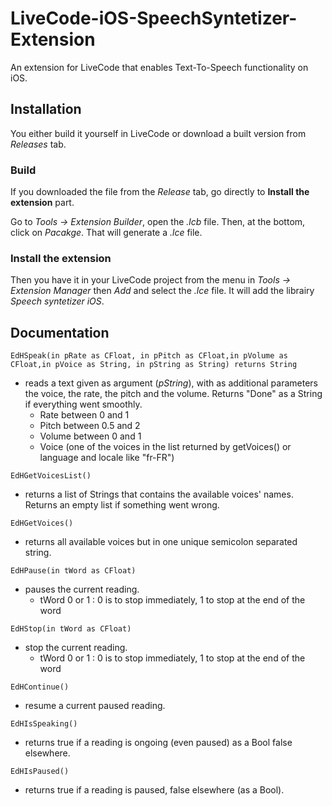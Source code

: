# LiveCode-iOS-SpeechSyntetizer-Extension
An extension for LiveCode that enables Text-To-Speech functionality on iOS.

## Installation
You either build it yourself in LiveCode or download a built version from *Releases* tab.

### Build
If you downloaded the file from the *Release* tab, go directly to **Install the extension** part.

Go to *Tools -> Extension Builder*, open the *.lcb* file. Then, at the bottom, click on *Pacakge*. That will generate a *.lce* file.

### Install the extension
Then you have it in your LiveCode project from the menu in *Tools -> Extension Manager* then *Add* and select the *.lce* file. It will add the librairy *Speech syntetizer iOS*.

## Documentation

```EdHSpeak(in pRate as CFloat, in pPitch as CFloat,in pVolume as CFloat,in pVoice as String, in pString as String) returns String```

- reads a text given as argument (*pString*), with as additional parameters the voice, the rate, the pitch and the volume. Returns "Done" as a String if everything went smoothly.
    - Rate between 0 and 1
    - Pitch between 0.5 and 2
    - Volume between 0 and 1
    - Voice (one of the voices in the list returned by getVoices() or language and locale like "fr-FR")

```EdHGetVoicesList()```
- returns a list of Strings that contains the available voices' names. Returns an empty list if something went wrong.

```EdHGetVoices()```
- returns all available voices but in one unique semicolon separated string.

```EdHPause(in tWord as CFloat)```
- pauses the current reading.
    - tWord 0 or 1 : 0 is to stop immediately, 1 to stop at the end of the word

```EdHStop(in tWord as CFloat)```
- stop the current reading.
    - tWord 0 or 1 : 0 is to stop immediately, 1 to stop at the end of the word

```EdHContinue()```
- resume a current paused reading.

```EdHIsSpeaking()```
- returns true if a reading is ongoing (even paused) as a Bool false elsewhere.

```EdHIsPaused()```
- returns true if a reading is paused, false elsewhere (as a Bool).